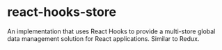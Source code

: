 # react-hooks-store
An implementation that uses React Hooks to provide a multi-store global data management solution for React applications. Similar to Redux.
